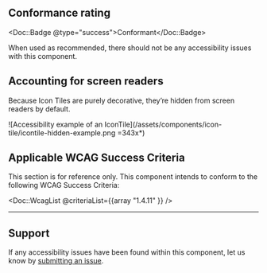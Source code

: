 ## Conformance rating

<Doc::Badge @type="success">Conformant</Doc::Badge>

When used as recommended, there should not be any accessibility issues with this component.

## Accounting for screen readers

Because Icon Tiles are purely decorative, they’re hidden from screen readers by default.

![Accessibility example of an IconTile](/assets/components/icon-tile/icontile-hidden-example.png =343x*)

## Applicable WCAG Success Criteria

This section is for reference only. This component intends to conform to the following WCAG Success Criteria:

<Doc::WcagList @criteriaList={{array "1.4.11" }} />

---

## Support

If any accessibility issues have been found within this component, let us know by [submitting an issue](https://github.com/hashicorp/design-system/issues/new/choose).